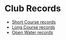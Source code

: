# Club Records

- [Short Course records](/club-records/short-course-records)
- [Long Course records](/club-records/long-course-records)
- [Open Water records](/club-records/open-water-records)
